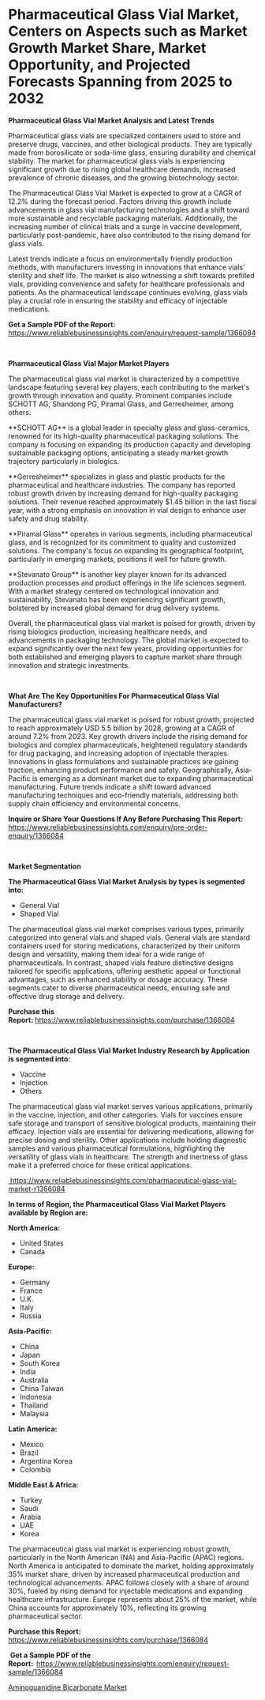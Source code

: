 <p><h1>Pharmaceutical Glass Vial Market, Centers on Aspects such as Market Growth Market Share, Market Opportunity, and Projected Forecasts Spanning from 2025 to 2032</h1></p><p><strong>Pharmaceutical Glass Vial Market Analysis and Latest Trends</strong></p>
<p><p>Pharmaceutical glass vials are specialized containers used to store and preserve drugs, vaccines, and other biological products. They are typically made from borosilicate or soda-lime glass, ensuring durability and chemical stability. The market for pharmaceutical glass vials is experiencing significant growth due to rising global healthcare demands, increased prevalence of chronic diseases, and the growing biotechnology sector.</p><p>The Pharmaceutical Glass Vial Market is expected to grow at a CAGR of 12.2% during the forecast period. Factors driving this growth include advancements in glass vial manufacturing technologies and a shift toward more sustainable and recyclable packaging materials. Additionally, the increasing number of clinical trials and a surge in vaccine development, particularly post-pandemic, have also contributed to the rising demand for glass vials.</p><p>Latest trends indicate a focus on environmentally friendly production methods, with manufacturers investing in innovations that enhance vials' sterility and shelf life. The market is also witnessing a shift towards prefilled vials, providing convenience and safety for healthcare professionals and patients. As the pharmaceutical landscape continues evolving, glass vials play a crucial role in ensuring the stability and efficacy of injectable medications.</p></p>
<p><strong>Get a Sample PDF of the Report:&nbsp;</strong> <a href="https://www.reliablebusinessinsights.com/enquiry/request-sample/1366084?utm_campaign=2797&utm_medium=2&utm_source=Github&utm_content=ia&utm_term=22032025&utm_id=pharmaceutical-glass-vial">https://www.reliablebusinessinsights.com/enquiry/request-sample/1366084</a></p>
<p>&nbsp;</p>
<p><strong>Pharmaceutical Glass Vial Major Market Players</strong></p>
<p><p>The pharmaceutical glass vial market is characterized by a competitive landscape featuring several key players, each contributing to the market's growth through innovation and quality. Prominent companies include SCHOTT AG, Shandong PG, Piramal Glass, and Gerresheimer, among others. </p><p>**SCHOTT AG** is a global leader in specialty glass and glass-ceramics, renowned for its high-quality pharmaceutical packaging solutions. The company is focusing on expanding its production capacity and developing sustainable packaging options, anticipating a steady market growth trajectory particularly in biologics.</p><p>**Gerresheimer** specializes in glass and plastic products for the pharmaceutical and healthcare industries. The company has reported robust growth driven by increasing demand for high-quality packaging solutions. Their revenue reached approximately $1.45 billion in the last fiscal year, with a strong emphasis on innovation in vial design to enhance user safety and drug stability.</p><p>**Piramal Glass** operates in various segments, including pharmaceutical glass, and is recognized for its commitment to quality and customized solutions. The company's focus on expanding its geographical footprint, particularly in emerging markets, positions it well for future growth.</p><p>**Stevanato Group** is another key player known for its advanced production processes and product offerings in the life sciences segment. With a market strategy centered on technological innovation and sustainability, Stevanato has been experiencing significant growth, bolstered by increased global demand for drug delivery systems.</p><p>Overall, the pharmaceutical glass vial market is poised for growth, driven by rising biologics production, increasing healthcare needs, and advancements in packaging technology. The global market is expected to expand significantly over the next few years, providing opportunities for both established and emerging players to capture market share through innovation and strategic investments.</p></p>
<p>&nbsp;</p>
<p><strong>What Are The Key Opportunities For Pharmaceutical Glass Vial Manufacturers?</strong></p>
<p><p>The pharmaceutical glass vial market is poised for robust growth, projected to reach approximately USD 5.5 billion by 2028, growing at a CAGR of around 7.2% from 2023. Key growth drivers include the rising demand for biologics and complex pharmaceuticals, heightened regulatory standards for drug packaging, and increasing adoption of injectable therapies. Innovations in glass formulations and sustainable practices are gaining traction, enhancing product performance and safety. Geographically, Asia-Pacific is emerging as a dominant market due to expanding pharmaceutical manufacturing. Future trends indicate a shift toward advanced manufacturing techniques and eco-friendly materials, addressing both supply chain efficiency and environmental concerns.</p></p>
<p><strong>Inquire or Share Your Questions If Any Before Purchasing This Report:</strong> <a href="https://www.reliablebusinessinsights.com/enquiry/pre-order-enquiry/1366084?utm_campaign=2797&utm_medium=2&utm_source=Github&utm_content=ia&utm_term=22032025&utm_id=pharmaceutical-glass-vial">https://www.reliablebusinessinsights.com/enquiry/pre-order-enquiry/1366084</a></p>
<p>&nbsp;</p>
<p><strong>Market Segmentation</strong></p>
<p><strong>The Pharmaceutical Glass Vial Market Analysis by types is segmented into:</strong></p>
<p><ul><li>General Vial</li><li>Shaped Vial</li></ul></p>
<p><p>The pharmaceutical glass vial market comprises various types, primarily categorized into general vials and shaped vials. General vials are standard containers used for storing medications, characterized by their uniform design and versatility, making them ideal for a wide range of pharmaceuticals. In contrast, shaped vials feature distinctive designs tailored for specific applications, offering aesthetic appeal or functional advantages, such as enhanced stability or dosage accuracy. These segments cater to diverse pharmaceutical needs, ensuring safe and effective drug storage and delivery.</p></p>
<p><strong>Purchase this Report:&nbsp;</strong><a href="https://www.reliablebusinessinsights.com/purchase/1366084?utm_campaign=2797&utm_medium=2&utm_source=Github&utm_content=ia&utm_term=22032025&utm_id=pharmaceutical-glass-vial">https://www.reliablebusinessinsights.com/purchase/1366084</a></p>
<p>&nbsp;</p>
<p><strong>The Pharmaceutical Glass Vial Market Industry Research by Application is segmented into:</strong></p>
<p><ul><li>Vaccine</li><li>Injection</li><li>Others</li></ul></p>
<p><p>The pharmaceutical glass vial market serves various applications, primarily in the vaccine, injection, and other categories. Vials for vaccines ensure safe storage and transport of sensitive biological products, maintaining their efficacy. Injection vials are essential for delivering medications, allowing for precise dosing and sterility. Other applications include holding diagnostic samples and various pharmaceutical formulations, highlighting the versatility of glass vials in healthcare. The strength and inertness of glass make it a preferred choice for these critical applications.</p></p>
<p><a href="https://www.reliablebusinessinsights.com/pharmaceutical-glass-vial-market-r1366084?utm_campaign=2797&utm_medium=2&utm_source=Github&utm_content=ia&utm_term=22032025&utm_id=pharmaceutical-glass-vial">&nbsp;https://www.reliablebusinessinsights.com/pharmaceutical-glass-vial-market-r1366084</a></p>
<p><strong>In terms of Region, the Pharmaceutical Glass Vial Market Players available by Region are:</strong></p>
<p>
    <p> <strong> North America: </strong>
        <ul>
            <li>United States</li>
            <li>Canada</li>
        </ul>
        </p> 
    <p> <strong> Europe: </strong>
        <ul>
            <li>Germany</li>
            <li>France</li>
            <li>U.K.</li>
            <li>Italy</li>
            <li>Russia</li>
        </ul>
        </p> 
    <p> <strong> Asia-Pacific: </strong>
        <ul>
            <li>China</li>
            <li>Japan</li>
            <li>South Korea</li>
            <li>India</li>
            <li>Australia</li>
            <li>China Taiwan</li>
            <li>Indonesia</li>
            <li>Thailand</li>
            <li>Malaysia</li>
        </ul>
        </p> 
    <p> <strong> Latin America: </strong>
        <ul>
            <li>Mexico</li>
            <li>Brazil</li>
            <li>Argentina Korea</li>
            <li>Colombia</li>
        </ul>
        </p> 
    <p> <strong> Middle East & Africa: </strong>
        <ul>
            <li>Turkey</li>
            <li>Saudi</li>
            <li>Arabia</li>
            <li>UAE</li>
            <li>Korea</li>
        </ul>
    </p>
    </p>
<p><p>The pharmaceutical glass vial market is experiencing robust growth, particularly in the North American (NA) and Asia-Pacific (APAC) regions. North America is anticipated to dominate the market, holding approximately 35% market share, driven by increased pharmaceutical production and technological advancements. APAC follows closely with a share of around 30%, fueled by rising demand for injectable medications and expanding healthcare infrastructure. Europe represents about 25% of the market, while China accounts for approximately 10%, reflecting its growing pharmaceutical sector.</p></p>
<p><strong>Purchase this Report: </strong><a href="https://www.reliablebusinessinsights.com/purchase/1366084?utm_campaign=2797&utm_medium=2&utm_source=Github&utm_content=ia&utm_term=22032025&utm_id=pharmaceutical-glass-vial">https://www.reliablebusinessinsights.com/purchase/1366084</a></p>
<p>&nbsp;<strong>Get a Sample PDF of the Report:&nbsp;&nbsp;</strong><a href="https://www.reliablebusinessinsights.com/enquiry/request-sample/1366084?utm_campaign=2797&utm_medium=2&utm_source=Github&utm_content=ia&utm_term=22032025&utm_id=pharmaceutical-glass-vial">https://www.reliablebusinessinsights.com/enquiry/request-sample/1366084</a></p>
<p><strong></strong></p>
<p><p><a href="https://github.com/abedlagagica4/Market-Research-Report-List-1/blob/main/aminoguanidine-bicarbonate-market.md?utm_campaign=2797&utm_medium=2&utm_source=Github&utm_content=ia&utm_term=22032025&utm_id=pharmaceutical-glass-vial">Aminoguanidine Bicarbonate Market</a></p></p>